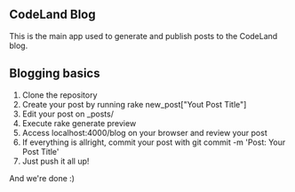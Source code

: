 ## CodeLand Blog

This is the main app used to generate and publish posts to the CodeLand blog.

## Blogging basics

1. Clone the repository
2. Create your post by running rake new_post["Yout Post Title"]
3. Edit your post on _posts/
4. Execute rake generate preview
5. Access localhost:4000/blog on your browser and review your post
6. If everything is allright, commit your post with git commit -m 'Post: Your Post Title'
7. Just push it all up!

And we're done :)
